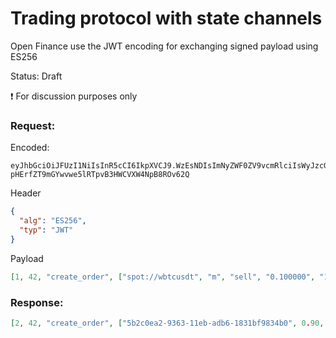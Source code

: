 # Trading protocol with state channels

Open Finance use the JWT encoding for exchanging signed payload using ES256

Status: Draft

:exclamation: For discussion purposes only

### Request:

Encoded:

```
eyJhbGciOiJFUzI1NiIsInR5cCI6IkpXVCJ9.WzEsNDIsImNyZWF0ZV9vcmRlciIsWyJzcG90Oi8vd2J0Y3VzZHQiLCJtIiwic2VsbCIsIjAuMTAwMDAwIiwiMTIzNDU2NyJdXQ.5loqiXkMd9nM_69chZl5xr9bHP93HjLYMnRSMVfqfspff-pHErfZT9mGYwvwe5lRTpvB3HWCVXW4NpB8ROv62Q
```

Header

```json
{
  "alg": "ES256",
  "typ": "JWT"
}
```

Payload

```json
[1, 42, "create_order", ["spot://wbtcusdt", "m", "sell", "0.100000", "1234567"]]
```

### Response:

```json
[2, 42, "create_order", ["5b2c0ea2-9363-11eb-adb6-1831bf9834b0", 0.90, 0.10]]
```

## 

